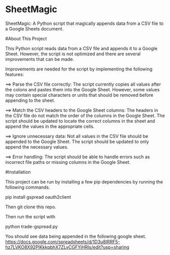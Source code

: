 # SheetMagic
SheetMagic: A Python script that magically appends data from a CSV file to a Google Sheets document.


#About This Project

This Python script reads data from a CSV file and appends it to a Google Sheet. However, the script is not optimized and there are several improvements that can be made.

Improvements are needed for the script by implementing the following features:

  ==>  Parse the CSV file correctly: The script currently copies all values after the colons and pastes them into the Google Sheet. However, some values may contain special characters or units that should be removed before appending to the sheet.

==>  Match the CSV headers to the Google Sheet columns: The headers in the CSV file do not match the order of the columns in the Google Sheet. The script should be updated to locate the correct columns in the sheet and append the values in the appropriate cells.

==>  Ignore unnecessary data: Not all values in the CSV file should be appended to the Google Sheet. The script should be updated to only append the necessary values.

==>  Error handling: The script should be able to handle errors such as incorrect file paths or missing columns in the Google Sheet.


#Installation

This project can be run by installing a few pip dependencies by running the following commands.

pip install gspread oauth2client

Then git clone this repo.

Then run the script with

python trade-gspread.py

You should see data being appended in the following google sheet.
https://docs.google.com/spreadsheets/d/1D3u8lRRF5-hz7LVKO8X92PlKkkpbhX7ZLvCGFYiHRIs/edit?usp=sharing
